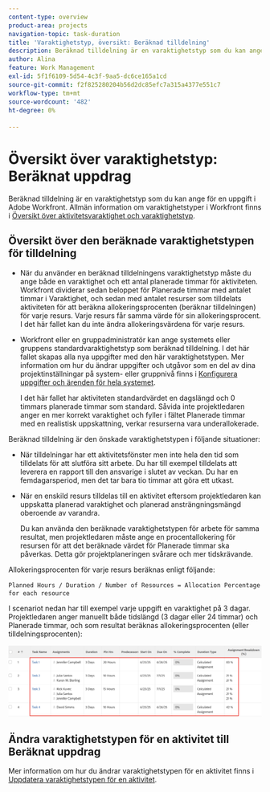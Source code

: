 ```yaml
---
content-type: overview
product-area: projects
navigation-topic: task-duration
title: 'Varaktighetstyp, översikt: Beräknad tilldelning'
description: Beräknad tilldelning är en varaktighetstyp som du kan ange för en uppgift i Adobe Workfront. Allmän information om varaktighetstyper i Workfront finns i Översikt över Varaktighet och Varaktighetstyp.
author: Alina
feature: Work Management
exl-id: 5f1f6109-5d54-4c3f-9aa5-dc6ce165a1cd
source-git-commit: f2f825280204b56d2dc85efc7a315a4377e551c7
workflow-type: tm+mt
source-wordcount: '482'
ht-degree: 0%

---
```


# Översikt över varaktighetstyp: Beräknat uppdrag

Beräknad tilldelning är en varaktighetstyp som du kan ange för en uppgift i Adobe Workfront. Allmän information om varaktighetstyper i Workfront finns i [Översikt över aktivitetsvaraktighet och varaktighetstyp](../../../manage-work/tasks/taskdurtn/task-duration-and-duration-type.md).

## Översikt över den beräknade varaktighetstypen för tilldelning

<!--
<p data-mc-conditions="QuicksilverOrClassic.Draft mode">(NOTE: This Hub issue has a powerpoint that highlights information that is useful to users when using Calculated Assignment duration type. I don't think we can use the powerpoint, because it's old. I also don't know if the things they discuss are still relevant, since the PP is from 2015. I've closed the issue, but I'm putting a link here just in case the info is useful. https://hub.workfront.com/issue/5a9dd7d5007d02a8966014557c23cc89/updates)</p>
-->

* När du använder en beräknad tilldelningens varaktighetstyp måste du ange både en varaktighet och ett antal planerade timmar för aktiviteten. Workfront dividerar sedan beloppet för Planerade timmar med antalet timmar i Varaktighet, och sedan med antalet resurser som tilldelats aktiviteten för att beräkna allokeringsprocenten (beräknar tilldelningen) för varje resurs. Varje resurs får samma värde för sin allokeringsprocent. I det här fallet kan du inte ändra allokeringsvärdena för varje resurs.
* Workfront eller en gruppadministratör kan ange systemets eller gruppens standardvaraktighetstyp som beräknad tilldelning. I det här fallet skapas alla nya uppgifter med den här varaktighetstypen. Mer information om hur du ändrar uppgifter och utgåvor som en del av dina projektinställningar på system- eller gruppnivå finns i [Konfigurera uppgifter och ärenden för hela systemet](../../../administration-and-setup/set-up-workfront/configure-system-defaults/set-task-issue-preferences.md).

  I det här fallet har aktiviteten standardvärdet en dagslängd och 0 timmars planerade timmar som standard. Såvida inte projektledaren anger en mer korrekt varaktighet och fyller i fältet Planerade timmar med en realistisk uppskattning, verkar resurserna vara underallokerade.

Beräknad tilldelning är den önskade varaktighetstypen i följande situationer:

* När tilldelningar har ett aktivitetsfönster men inte hela den tid som tilldelats för att slutföra sitt arbete. Du har till exempel tilldelats att leverera en rapport till den ansvarige i slutet av veckan. Du har en femdagarsperiod, men det tar bara tio timmar att göra ett utkast.
* När en enskild resurs tilldelas till en aktivitet eftersom projektledaren kan uppskatta planerad varaktighet och planerad ansträngningsmängd oberoende av varandra.

  Du kan använda den beräknade varaktighetstypen för arbete för samma resultat, men projektledaren måste ange en procentallokering för resursen för att det beräknade värdet för Planerade timmar ska påverkas. Detta gör projektplaneringen svårare och mer tidskrävande.

Allokeringsprocenten för varje resurs beräknas enligt följande:

```
Planned Hours / Duration / Number of Resources = Allocation Percentage for each resource
```

I scenariot nedan har till exempel varje uppgift en varaktighet på 3 dagar. Projektledaren anger manuellt både tidslängd (3 dagar eller 24 timmar) och Planerade timmar, och som resultat beräknas allokeringsprocenten (eller tilldelningsprocenten):

![](assets/calcassign-350x80.png)

## Ändra varaktighetstypen för en aktivitet till Beräknat uppdrag

Mer information om hur du ändrar varaktighetstypen för en aktivitet finns i [Uppdatera varaktighetstypen för en aktivitet](../../../manage-work/tasks/taskdurtn/update-duration-type-of-task.md).

<!--
<p data-mc-conditions="QuicksilverOrClassic.Draft mode">(NOTE: replaced with new article linked above)</p>
-->

<!--
<ol data-mc-conditions="QuicksilverOrClassic.Draft mode">
<li value="1">Go to a task for which you want to change the Duration Type.</li>
<li value="2"> <p data-mc-conditions="QuicksilverOrClassic.Quicksilver">Click <strong>Task Details</strong> in the left panel, then in the Overview area double click <strong>Duration Type</strong>. </p> </li>
<li value="3">Select <strong>Calculated Assignment</strong> from the drop-down menu.</li>
<li value="4">Click <strong>Save</strong> <strong>Changes</strong>.</li>
</ol>
-->
